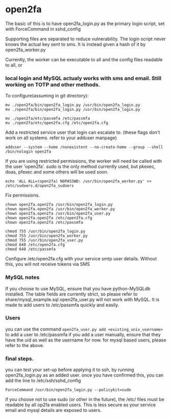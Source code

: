 # open2fa

The basic of this is to have open2fa_login.py as the primary login script, set with ForceCommand in sshd_config

Supporting files are separated to reduce vulnerability. The login script never knows the actual key sent to sms. It is instead given a hash of it by open2fa_worker.py

Currently, the worker can be executable to all and the config files readable to all, or 
### local login and MySQL actualy works with sms and email. Still working on TOTP and other methods.

To configure(assuming in git directory):
```
mv ./open2fa/bin/open2fa_login.py /usr/bin/open2fa_login.py
mv ./open2fa/bin/open2fa_login.py /usr/bin/open2fa_login.py

mv ./open2fa/etc/passmfa /etc/passmfa
mv ./open2fa/etc/open2fa.cfg /etc/open2fa.cfg
```

Add a restricted service user that login can escalate to. (these flags don't work on all systems. refer to your adduser manpage)
```
adduser --system --home /nonexistent --no-create-home --group --shell /bin/nologin open2fa

```

If you are using restricted permissions, the worker will need be called with the user 'open2fa'. sudo is the only method currently used, but pkexec, doas, pfexec and some others will be used soon.

```
echo 'ALL ALL=(open2fa) NOPASSWD: /usr/bin/open2fa_worker.py' >> /etc/sudoers.d/open2fa_sudoers 
```

Fix permissions.
```
chown open2fa.open2fa /usr/bin/open2fa_login.py
chown open2fa.open2fa /usr/bin/open2fa_worker.py
chown open2fa.open2fa /usr/bin/open2fa_user.py
chown open2fa.open2fa /etc/open2fa.cfg
chown open2fa.open2fa /etc/passmfa

chmod 755 /usr/bin/open2fa_login.py
chmod 755 /usr/bin/open2fa_worker.py
chmod 755 /usr/bin/open2fa_user.py
chmod 640 /etc/open2fa.cfg
chmod 640 /etc/passmfa
```


Configure /etc/open2fa.cfg with your service smtp user details. Without this, you will not receive tokens via SMS


### MySQL notes
If you choose to use MySQL, ensure that you have python-MySQLdb installed. 
The table fields are currently strict, so please refer to share/mysql_example.sql
open2fa_user.py will not work with MySQL. It is made to add users to /etc/passmfa quickly and easily.




### Users
you can use the command ```open2fa_user.py add <existing_unix_username>``` to add a user to /etc/passmfa
if you add a user manually, ensure that they have the uid as well as the username for now.
for mysql based users, please refer to the above.

### final steps.
you can test your set-up before applying it to ssh, by running open2fa_login.py as an added user.
once you have confirmed this, you can add the line to /etc/ssh/sshd_config
```
ForceCommand /usr/bin/open2fa_login.py --policykit=sudo
```

if you choose not to use sudo (or other in the future), the /etc/ files must be readable by all op2fa enabled users. This is less secure as your service email and mysql details are exposed to users.
